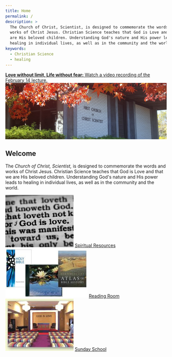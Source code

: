 ```yaml
---
title: Home
permalink: /
description: >
  The Church of Christ, Scientist, is designed to commemorate the words and
  works of Christ Jesus. Christian Science teaches that God is Love and that we
  are His beloved children. Understanding God's nature and His power leads to
  healing in individual lives, as well as in the community and the world.
keywords:
  - Christian Science
  - healing
---
```


<aside class="regular-banner">
  <a href="{% link pages/lecture2021.md %}">
    <strong>Love without limit, Life without fear:</strong>
    Watch a
    <span style="text-decoration: underline">video recording</span>
    of the February 14 lecture.
  </a>
</aside>

<section markdown="1">

<img alt="" src="/media/church-front.jpg" class="home-image">

# Welcome

The *Church of Christ, Scientist,* is designed to commemorate the words and works
of Christ Jesus. Christian Science teaches that God is Love and that we are His
beloved children. Understanding God's nature and His power leads to healing in
individual lives, as well as in the community and the world.

<script src="https://www.christianscience.com/includes/widgets/prayer-response-page-3.js" type="text/javascript"></script>

<div class="home-buttons">
  <div>
    <img src="/media/god-is-love.jpg">
    <a class="button" href="{% link pages/reading-room.md %}">Spiritual Resources</a>
  </div>
  <div>
    <img src="/media/reading-room-products.jpg">
    <a class="button" href="{% link pages/reading-room.md %}">Reading Room</a>
  </div>
  <div>
    <img src="/media/sunday-school.jpg">
    <a class="button" href="{% link pages/services.md %}">Sunday School</a>
  </div>
</div>

</section>
